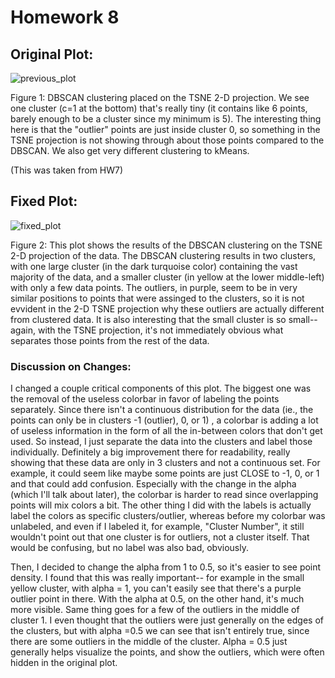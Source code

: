 # **Homework 8**

## Original Plot:

![previous_plot](https://github.com/miles-garcia/DSPS_MGarcia/assets/144054740/e14e20fd-b1c0-42f0-bce7-4ff7bf6a605d)

Figure 1: DBSCAN clustering placed on the TSNE 2-D projection. We see one cluster (c=1 at the bottom) that's really tiny (it contains like 6 points, barely enough to be a cluster since my minimum is 5). The interesting thing here is that the "outlier" points are just inside cluster 0, so something in the TSNE projection is not showing through about those points compared to the DBSCAN. We also get very different clustering to kMeans.

(This was taken from HW7)


## Fixed Plot:
![fixed_plot](https://github.com/miles-garcia/DSPS_MGarcia/assets/144054740/521f878a-b67b-45db-8b95-d9285f9e034e)

Figure 2: This plot shows the results of the DBSCAN clustering on the TSNE 2-D projection of the data. The DBSCAN clustering results in two clusters, with one large cluster (in the dark turquoise color) containing the vast majority of the data, and a smaller cluster 
(in yellow at the lower middle-left) with only a few data points. The outliers, in purple, seem to be in very similar positions to points that were assinged to the clusters, so it is not evvident in the 2-D TSNE projection why these outliers are actually different from 
clustered data. It is also interesting that the small cluster is so small-- again, with the TSNE projection, it's not immediately obvious what separates those points from the rest of the data. 


### Discussion on Changes:
I changed a couple critical components of this plot. The biggest one was the removal of the useless colorbar in favor of labeling the points separately. Since there isn't a continuous distribution for the data (ie., the points can only be in clusters -1 (outlier), 0, or 1)
, a colorbar is adding a lot of useless information in the form of all the in-between colors that don't get used. So instead, I just separate the data into the clusters and label those individually. Definitely a big improvement there for readability, really showing that 
these data are only in 3 clusters and not a continuous set. For example, it could seem like maybe some points are just CLOSE to -1, 0, or 1 and that could add confusion. Especially with the change in the alpha (which I'll talk about later), the colorbar is harder to read 
since overlapping points will mix colors a bit. The other thing I did with the labels is actually label the colors as specific clusters/outlier, whereas before my colorbar was unlabeled, and even if I labeled it, for example, "Cluster Number", it still wouldn't point out 
that one cluster is for outliers, not a cluster itself. That would be confusing, but no label was also bad, obviously.

Then, I decided to change the alpha from 1 to 0.5, so it's easier to see point density. I found that this was really important-- for example in the small yellow cluster, with alpha = 1, you can't easily see that there's a purple outlier point in there. 
With the alpha at 0.5, on the other hand, it's much more visible. Same thing goes for a few of the outliers in the middle of cluster 1. I even thought that the outliers were just generally on the edges of the clusters, but with alpha =0.5 we can see that isn't entirely true,
since there are some outliers in the middle of the cluster. Alpha = 0.5 just generally helps visualize the points, and show the outliers, which were often hidden in the original plot.
